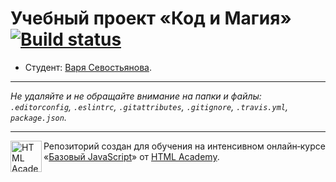 # Учебный проект «Код и Магия» [![Build status][travis-image]][travis-url]

* Студент: [Варя Севостьянова](https://up.htmlacademy.ru/javascript/12/user/217242).

---

_Не удаляйте и не обращайте внимание на папки и файлы:_<br>
_`.editorconfig`, `.eslintrc`, `.gitattributes`, `.gitignore`, `.travis.yml`, `package.json`._

---

<a href="https://htmlacademy.ru/intensive/javascript"><img align="left" width="50" height="50" title="HTML Academy" src="https://up.htmlacademy.ru/static/img/intensive/javascript/logo-for-github.svg"></a>

Репозиторий создан для обучения на интенсивном онлайн‑курсе «[Базовый JavaScript](https://htmlacademy.ru/intensive/javascript)» от [HTML Academy](https://htmlacademy.ru).

[travis-image]: https://travis-ci.org/htmlacademy-javascript/217242-code-and-magick.svg?branch=master
[travis-url]: https://travis-ci.org/htmlacademy-javascript/217242-code-and-magick
